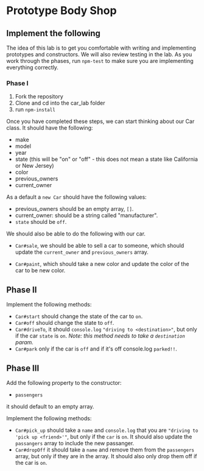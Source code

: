 # Prototype Body Shop
## Implement the following

The idea of this lab is to get you comfortable with writing and implementing prototypes and constructors. We will also review testing in the lab. As you work through the phases, run `npm-test` to make sure you are implementing everything correctly.

### Phase I

1. Fork the repository
2. Clone and cd into the car_lab folder
3. run `npm-install`

Once you have completed these steps, we can start thinking about our Car class. It should have the following:

* make
* model
* year
* state (this will be "on" or "off" - this does not mean a state like California or New Jersey)
* color
* previous_owners
* current_owner

As a default a `new Car` should have the following values:
* previous_owners should be an empty array, `[]`.
* current_owner: should be a string called "manufacturer".
* `state` should be `off`.

We should also be able to do the following with our car.

*  `Car#sale`, we should be able to sell a car to someone, which should update the `current_owner` and `previous_owners` array.

* `Car#paint`, which should take a new color and update the color of the car to be new color.


## Phase II

Implement the following methods:

* `Car#start` should change the state of the car to `on`.
* `Car#off` should change the state to `off`.
* `Car#driveTo`, it should `console.log` `"driving to <destination>"`, but only if the car `state` is `on`. *Note: this method needs to take a `destination` param.*
* `Car#park` only if the car is `off` and if it's off console.log `parked!!`.


## Phase III

Add the following property to the constructor:

* `passengers`

it should default to an empty array.

Implement the following methods:

* `Car#pick_up` should take a `name` and `console.log` that you are `"driving to 'pick up <friend>'"`, but only if the `car` is `on`. It should also update the `passangers` array to include the new passanger.
* `Car#dropOff` it should take a `name` and remove them from the `passengers` array, but only if they are in the array. It should also only drop them off if the car is `on`.








